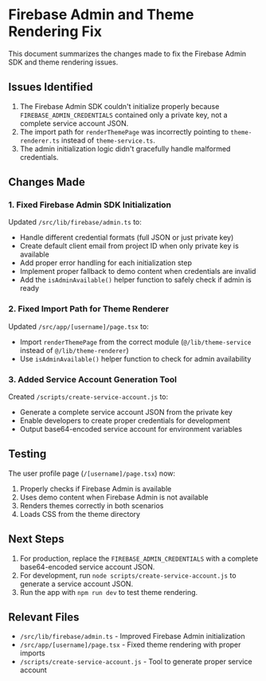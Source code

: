 # Firebase Admin and Theme Rendering Fix

This document summarizes the changes made to fix the Firebase Admin SDK and theme rendering issues.

## Issues Identified

1. The Firebase Admin SDK couldn't initialize properly because `FIREBASE_ADMIN_CREDENTIALS` contained only a private key, not a complete service account JSON.
2. The import path for `renderThemePage` was incorrectly pointing to `theme-renderer.ts` instead of `theme-service.ts`.
3. The admin initialization logic didn't gracefully handle malformed credentials.

## Changes Made

### 1. Fixed Firebase Admin SDK Initialization

Updated `/src/lib/firebase/admin.ts` to:
- Handle different credential formats (full JSON or just private key)
- Create default client email from project ID when only private key is available
- Add proper error handling for each initialization step
- Implement proper fallback to demo content when credentials are invalid
- Add the `isAdminAvailable()` helper function to safely check if admin is ready

### 2. Fixed Import Path for Theme Renderer 

Updated `/src/app/[username]/page.tsx` to:
- Import `renderThemePage` from the correct module (`@/lib/theme-service` instead of `@/lib/theme-renderer`)
- Use `isAdminAvailable()` helper function to check for admin availability

### 3. Added Service Account Generation Tool

Created `/scripts/create-service-account.js` to:
- Generate a complete service account JSON from the private key
- Enable developers to create proper credentials for development
- Output base64-encoded service account for environment variables

## Testing

The user profile page (`/[username]/page.tsx`) now:
1. Properly checks if Firebase Admin is available
2. Uses demo content when Firebase Admin is not available
3. Renders themes correctly in both scenarios
4. Loads CSS from the theme directory

## Next Steps

1. For production, replace the `FIREBASE_ADMIN_CREDENTIALS` with a complete base64-encoded service account JSON.
2. For development, run `node scripts/create-service-account.js` to generate a service account JSON.
3. Run the app with `npm run dev` to test theme rendering.

## Relevant Files

- `/src/lib/firebase/admin.ts` - Improved Firebase Admin initialization
- `/src/app/[username]/page.tsx` - Fixed theme rendering with proper imports
- `/scripts/create-service-account.js` - Tool to generate proper service account
